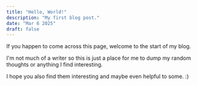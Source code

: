 ```yaml
---
title: "Hello, World!"
description: "My first blog post."
date: "Mar 6 2025"
draft: false
---
```


If you happen to come across this page, welcome to the start of my blog.

I'm not much of a writer so this is just a place for me to dump my random thoughts or anything I find interesting.

I hope you also find them interesting and maybe even helpful to some. :)
